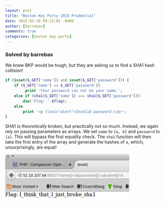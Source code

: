 ```yaml
---
layout: post
title: "Boston Key Party 2015 Prudential"
date: 2015-03-18 09:13:02 -0400
author: [barrebas]
comments: true
categories: [boston key party]
---
```


### Solved by barrebas

We knew BKP would be tough, but they are asking us to find a SHA1 hash collision!

```php
if (isset($_GET['name']) and isset($_GET['password'])) {
    if ($_GET['name'] == $_GET['password'])
         print 'Your password can not be your name.';
    else if (sha1($_GET['name']) === sha1($_GET['password']))
        die('Flag: '.$flag);
    else
        print '<p class="alert">Invalid password.</p>';
}
```

SHA1 is *theoretically* broken, but practically not so much. Instead, we again rely on passing parameters as arrays. We set `name` to `[a, b]` and `password` to `[a]`. This will bypass the first equality check. The `sha1` function will then take the first entry of the array and generate the hashes of `a`, which, unsurprisingly, are equal!

![](/images/2015/bkp/prudential/prudential-flag.png)


